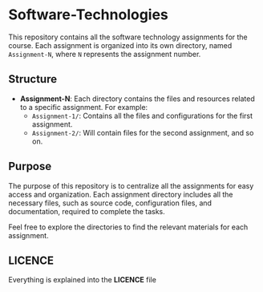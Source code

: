 # Software-Technologies

This repository contains all the software technology assignments for the course. Each assignment is organized into its own directory, named `Assignment-N`, where `N` represents the assignment number.

## Structure

- **Assignment-N**: Each directory contains the files and resources related to a specific assignment. For example:
  - `Assignment-1/`: Contains all the files and configurations for the first assignment.
  - `Assignment-2/`: Will contain files for the second assignment, and so on.

## Purpose

The purpose of this repository is to centralize all the assignments for easy access and organization. Each assignment directory includes all the necessary files, such as source code, configuration files, and documentation, required to complete the tasks.

Feel free to explore the directories to find the relevant materials for each assignment.

## LICENCE 
Everything is explained into the **LICENCE** file